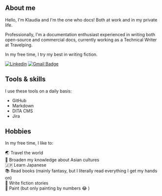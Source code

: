 ## About me

Hello, I'm Klaudia and I'm the one who docs! Both at work and in my private life. <br>

Professionally, I'm a documentation enthusiast experienced in writing both open-source and commercial docs, currently working as a Technical Writer at Travelping.

In my free time, I try my best in writing fiction.


[![Linkedin](https://img.shields.io/badge/-LinkedIn-blue?style=flat-square&logo=Linkedin&logoColor=white&link=https://www.linkedin.com/in/klaudia-grzondziel-75269a185/)](https://www.linkedin.com/in/klaudia-grzondziel-75269a185/)
[![Gmail Badge](https://img.shields.io/badge/-Gmail-c14438?style=flat-square&logo=Gmail&logoColor=white&link=mailto:klaudia.grzondziel@gmail.com)](mailto:klaudia.grzondziel@gmail.com)

## Tools & skills

I use these tools on a daily basis:
- GitHub
- Markdown 
- DITA CMS 
- Jira


## Hobbies 

In my free time, I like to:

:earth_asia: Travel the world <br>
:japanese_castle: Broaden my knowledge about Asian cultures <br>
:jp: Learn Japanese <br>
:books: Read books (mainly fantasy, but I literally read everything I get my hands on) <br>
:pencil: Write fiction stories <br>
:art: Paint (but only painting by numbers :joy: )

